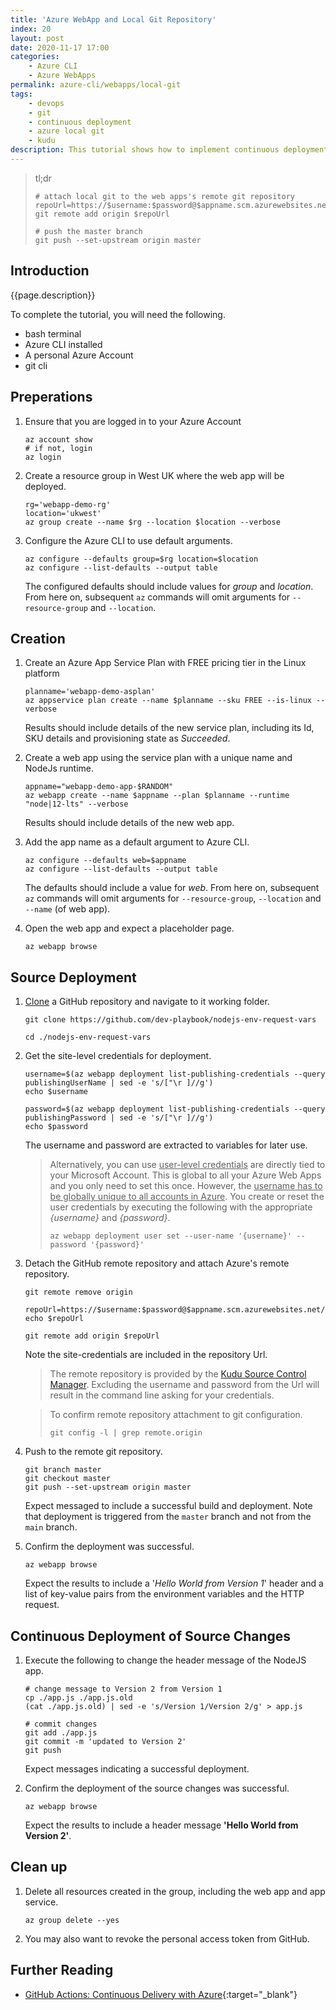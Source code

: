 ```yaml
---
title: 'Azure WebApp and Local Git Repository'
index: 20
layout: post
date: 2020-11-17 17:00
categories: 
    - Azure CLI
    - Azure WebApps
permalink: azure-cli/webapps/local-git
tags:
    - devops
    - git
    - continuous deployment
    - azure local git
    - kudu
description: This tutorial shows how to implement continuous deployment with an Azure Local Git repository.
---
```

>tl;dr
>```shell
># attach local git to the web apps's remote git repository
>repoUrl=https://$username:$password@$appname.scm.azurewebsites.net/$appname.git
>git remote add origin $repoUrl
>
># push the master branch 
>git push --set-upstream origin master
>```

## **Introduction**
{{page.description}}

To complete the tutorial, you will need the following.

- bash terminal
- Azure CLI installed
- A personal Azure Account
- git cli

## **Preperations**

1. Ensure that you are logged in to your Azure Account

    ```shell
    az account show
    # if not, login
    az login
    ```

1. Create a resource group in West UK where the web app will be deployed.

    ```shell
    rg='webapp-demo-rg'
    location='ukwest'
    az group create --name $rg --location $location --verbose
    ```

1. Configure the Azure CLI to use default arguments.
    
    ```shell
    az configure --defaults group=$rg location=$location
    az configure --list-defaults --output table
    ```
    The configured defaults should include values for _group_ and _location_. From here on, subsequent <code>az</code> commands will omit arguments for <code>--resource-group</code> and <code>--location</code>.

## **Creation**

1. Create an Azure App Service Plan with FREE pricing tier in the Linux platform

    ```shell
    planname='webapp-demo-asplan'
    az appservice plan create --name $planname --sku FREE --is-linux --verbose
    ```
    Results should include details of the new service plan, including its Id, SKU details and provisioning state as _Succeeded_.

1. Create a web app using the service plan with a unique name and NodeJs runtime.
    
    ```shell
    appname="webapp-demo-app-$RANDOM"
    az webapp create --name $appname --plan $planname --runtime "node|12-lts" --verbose
    ```
    Results should include details of the new web app.

1. Add the app name as a default argument to Azure CLI.
    
    ```shell
    az configure --defaults web=$appname
    az configure --list-defaults --output table
    ```
    The defaults should include a value for _web_. From here on, subsequent <code>az</code> commands will omit arguments for <code>--resource-group</code>, <code>--location</code> and <code>--name</code> (of web app).

1. Open the web app and expect a placeholder page.

    ```shell
    az webapp browse
    ```

## **Source Deployment**

1. [Clone](https://docs.github.com/en/free-pro-team@latest/github/creating-cloning-and-archiving-repositories/cloning-a-repository) a GitHub repository and navigate to it working folder.

    ```shell
    git clone https://github.com/dev-playbook/nodejs-env-request-vars

    cd ./nodejs-env-request-vars
    ```

1. Get the site-level credentials for deployment.

    ```shell
    username=$(az webapp deployment list-publishing-credentials --query publishingUserName | sed -e 's/["\r ]//g')
    echo $username

    password=$(az webapp deployment list-publishing-credentials --query publishingPassword | sed -e 's/["\r ]//g')
    echo $password
    ```
    The username and password are extracted to variables for later use.

    >Alternatively, you can use <u>user-level credentials</u> are directly tied to your Microsoft Account. This is global to all your Azure Web Apps and you only need to set this once. However, the <u>username has to be globally unique to all accounts in Azure</u>. You create or reset the user credentials by executing the following with the appropriate _{username}_ and _{password}_.
    >```
    >az webapp deployment user set --user-name '{username}' --password '{password}'
    >```

1. Detach the GitHub remote repository and attach Azure's remote repository.

    ```shell
    git remote remove origin

    repoUrl=https://$username:$password@$appname.scm.azurewebsites.net/$appname.git
    echo $repoUrl

    git remote add origin $repoUrl
    ```
    Note the site-credentials are included in the repository Url.
    >The remote repository is provided by the [Kudu Source Control Manager](https://azure.microsoft.com/en-gb/resources/videos/what-is-kudu-with-david-ebbo/). Excluding the username and password from the Url will result in the command line asking for your credentials.


    >To confirm remote repository attachment to git configuration.
    >```
    >git config -l | grep remote.origin
    >```

1. Push to the remote git repository.

    ```shell
    git branch master
    git checkout master
    git push --set-upstream origin master
    ```
    Expect messaged to include a successful build and deployment.
    Note that deployment is triggered from the <code>master</code> branch and not from the <code>main</code> branch.

1. Confirm the deployment was successful.

    ```shell
    az webapp browse
    ```
    Expect the results to include a '_Hello World from Version 1_' header and a list of key-value pairs from the environment variables and the HTTP request.

## **Continuous Deployment of Source Changes**

1. Execute the following to change the header message of the NodeJS app.

    ```shell
    # change message to Version 2 from Version 1
    cp ./app.js ./app.js.old
    (cat ./app.js.old) | sed -e 's/Version 1/Version 2/g' > app.js

    # commit changes
    git add ./app.js
    git commit -m 'updated to Version 2'
    git push
    ```
    Expect messages indicating a successful deployment.

1. Confirm the deployment of the source changes was successful.

    ```shell
    az webapp browse
    ```
    Expect the results to include a header message **'Hello World from Version 2'**.

## **Clean up**

1. Delete all resources created in the group, including the web app and app service.

    ```shell
    az group delete --yes
    ```
1. You may also want to revoke the personal access token from GitHub.

## **Further Reading**

- [GitHub Actions: Continuous Delivery with Azure](https://lab.github.com/githubtraining/github-actions:-continuous-delivery-with-azure){:target="_blank"}
